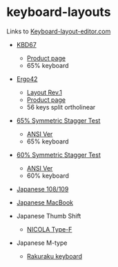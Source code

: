# keyboard-layouts

Links to [Keyboard-layout-editor.com](http://www.keyboard-layout-editor.com)

- [KBD67](http://www.keyboard-layout-editor.com/#/gists/2eae4923248dfe99181bbd371596e6f7)
    - [Product page](https://kbdfans.cn/products/coming-soon-kbd67-mechanical-keyboard-diy-kit)
    - 65% keyboard

- [Ergo42](http://www.keyboard-layout-editor.com/#/gists/f76a86a1b081951932a40a4fb9b08117)
    - [Layout Rev.1](http://www.keyboard-layout-editor.com/#/gists/16c1478b044c531de3ba1b5324bdb085)
    - [Product page](https://tanoshii-life.booth.pm/items/952695)
    - 56 keys split ortholinear

- [65% Symmetric Stagger Test](http://www.keyboard-layout-editor.com/#/gists/c16c38c175b0923dc2c1d208ce0638e1)
    - [ANSI Ver](http://www.keyboard-layout-editor.com/#/gists/63f9a510ffe114f9ca042d82a264f607)
    - 65% keyboard

- [60% Symmetric Stagger Test](http://www.keyboard-layout-editor.com/#/gists/c402aef1c52f676c1fc5051fff0127a1)
    - [ANSI Ver](http://www.keyboard-layout-editor.com/#/gists/c491795efce825d0161cb8db9abcc188)
    - 60% keyboard

- [Japanese 108/109](http://www.keyboard-layout-editor.com/#/gists/17f793788df87d80604117de2976d8ce)
- [Japanese MacBook](http://www.keyboard-layout-editor.com/#/gists/60600d2c29da976c4ff60cdf7561810c)
- Japanese Thumb Shift
    - [NICOLA Type-F](http://www.keyboard-layout-editor.com/#/gists/45c9a31f383c83037ddfd1268520d561)
- Japanese M-type
    - [Rakuraku keyboard](https://gist.github.com/daisukekoba/3df5d0ea2d2805302b0233681a2adf5b)
